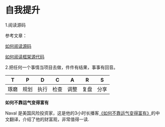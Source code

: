 # 自我提升

1.阅读源码

参考文章：

[如何阅读源码](https://juejin.cn/post/6917059190548594696)

[如何阅读框架源代码](https://www.cnblogs.com/oxspirt/p/7129826.html)





2.把任何一个事情当项目去做，件件有结果，事事有回音。

|  T   |  P   |  D   |  C   |  A   |  R   |  S   |
| :--: | :--: | :--: | :--: | :--: | :--: | :--: |
| 琢磨 | 规划 | 执行 | 检查 | 调整 | 复盘 | 分享 |





**如何不靠运气变得富有**

Naval 是美国风险投资家，这是他的3小时长播客[《如何不靠运气变得富有》](https://github.com/taosue/how-to-get-rich-without-getting-lucky/)的中文翻译，介绍了他的财富观，非常值得一读.